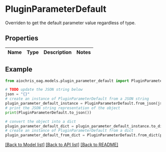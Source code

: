# PluginParameterDefault

Overriden to get the default parameter value regardless of type.

## Properties

Name | Type | Description | Notes
------------ | ------------- | ------------- | -------------

## Example

```python
from aiochris_oag.models.plugin_parameter_default import PluginParameterDefault

# TODO update the JSON string below
json = "{}"
# create an instance of PluginParameterDefault from a JSON string
plugin_parameter_default_instance = PluginParameterDefault.from_json(json)
# print the JSON string representation of the object
print(PluginParameterDefault.to_json())

# convert the object into a dict
plugin_parameter_default_dict = plugin_parameter_default_instance.to_dict()
# create an instance of PluginParameterDefault from a dict
plugin_parameter_default_from_dict = PluginParameterDefault.from_dict(plugin_parameter_default_dict)
```
[[Back to Model list]](../README.md#documentation-for-models) [[Back to API list]](../README.md#documentation-for-api-endpoints) [[Back to README]](../README.md)


